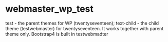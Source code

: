 # webmaster_wp_test
test - the parent themes for WP (twentyseventeen);
text-child - the child theme (testwebmaster) for twentyseventeen. It works together with parent theme only. Bootstrap4 is built in testwebmadter
